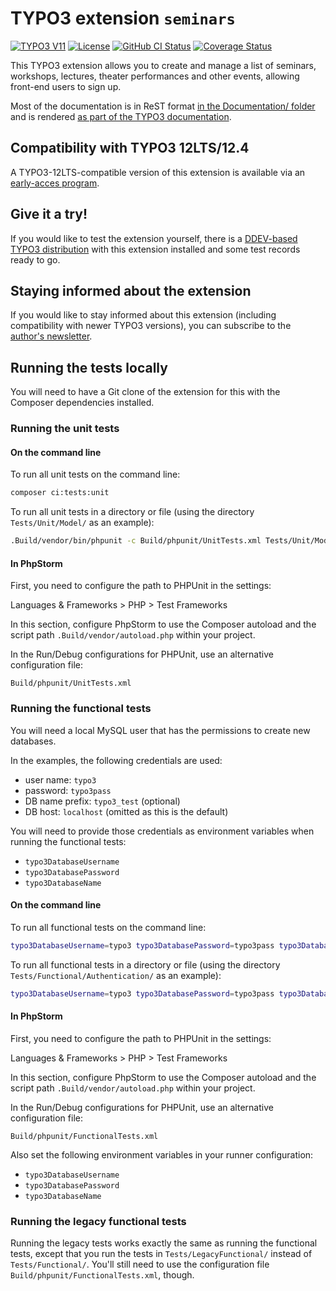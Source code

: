 # TYPO3 extension `seminars`

[![TYPO3 V11](https://img.shields.io/badge/TYPO3-11-orange.svg)](https://get.typo3.org/version/11)
[![License](https://img.shields.io/github/license/oliverklee/ext-seminars)](https://packagist.org/packages/oliverklee/seminars)
[![GitHub CI Status](https://github.com/oliverklee/ext-seminars/workflows/CI/badge.svg?branch=main)](https://github.com/oliverklee/ext-seminars/actions)
[![Coverage Status](https://coveralls.io/repos/github/oliverklee/ext-seminars/badge.svg?branch=main)](https://coveralls.io/github/oliverklee/ext-seminars?branch=main)

This TYPO3 extension allows you to create and manage a list of seminars,
workshops, lectures, theater performances and other events, allowing front-end
users to sign up.

Most of the documentation is in ReST format
[in the Documentation/ folder](Documentation/) and is rendered
[as part of the TYPO3 documentation](https://docs.typo3.org/typo3cms/extensions/seminars/).

## Compatibility with TYPO3 12LTS/12.4

A TYPO3-12LTS-compatible version of this extension is available via an
[early-acces program](https://github.com/oliverklee/ext-seminars/wiki/Early-access-program-for-newer-TYPO3-versions).

## Give it a try!

If you would like to test the extension yourself, there is a
[DDEV-based TYPO3 distribution](https://github.com/oliverklee/TYPO3-testing-distribution)
with this extension installed and some test records ready to go.

## Staying informed about the extension

If you would like to stay informed about this extension (including compatibility
with newer TYPO3 versions), you can subscribe to the
[author's newsletter](https://www.oliverklee.de/newsletter/).

## Running the tests locally

You will need to have a Git clone of the extension for this
with the Composer dependencies installed.

### Running the unit tests

#### On the command line

To run all unit tests on the command line:

```bash
composer ci:tests:unit
```

To run all unit tests in a directory or file (using the directory
`Tests/Unit/Model/` as an example):

```bash
.Build/vendor/bin/phpunit -c Build/phpunit/UnitTests.xml Tests/Unit/Model/
```

#### In PhpStorm

First, you need to configure the path to PHPUnit in the settings:

Languages & Frameworks > PHP > Test Frameworks

In this section, configure PhpStorm to use the Composer autoload and
the script path `.Build/vendor/autoload.php` within your project.

In the Run/Debug configurations for PHPUnit, use an alternative configuration
file:

`Build/phpunit/UnitTests.xml`

### Running the functional tests

You will need a local MySQL user that has the permissions to create new
databases.

In the examples, the following credentials are used:

- user name: `typo3`
- password: `typo3pass`
- DB name prefix: `typo3_test` (optional)
- DB host: `localhost` (omitted as this is the default)

You will need to provide those credentials as environment variables when
running the functional tests:

- `typo3DatabaseUsername`
- `typo3DatabasePassword`
- `typo3DatabaseName`

#### On the command line

To run all functional tests on the command line:

```bash
typo3DatabaseUsername=typo3 typo3DatabasePassword=typo3pass typo3DatabaseName=typo3_test composer ci:tests:functional
```

To run all functional tests in a directory or file (using the directory
`Tests/Functional/Authentication/` as an example):

```bash
typo3DatabaseUsername=typo3 typo3DatabasePassword=typo3pass typo3DatabaseName=typo3_test .Build/vendor/bin/phpunit -c Build/phpunit/FunctionalTests.xml Tests/Functional/Authentication/
```

#### In PhpStorm

First, you need to configure the path to PHPUnit in the settings:

Languages & Frameworks > PHP > Test Frameworks

In this section, configure PhpStorm to use the Composer autoload and
the script path `.Build/vendor/autoload.php` within your project.

In the Run/Debug configurations for PHPUnit, use an alternative configuration
file:

`Build/phpunit/FunctionalTests.xml`

Also set the following environment variables in your runner configuration:

- `typo3DatabaseUsername`
- `typo3DatabasePassword`
- `typo3DatabaseName`

### Running the legacy functional tests

Running the legacy tests works exactly the same as running the functional tests,
except that you run the tests in `Tests/LegacyFunctional/` instead
of `Tests/Functional/`. You'll still need to use the configuration file
`Build/phpunit/FunctionalTests.xml`, though.
